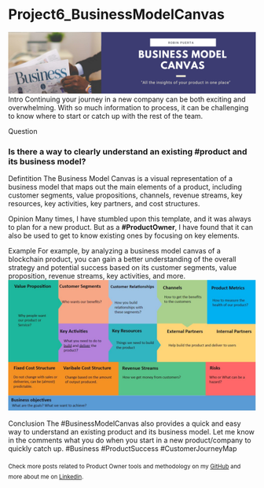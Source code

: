 # Project6_BusinessModelCanvas
<img src="https://github.com/robspuerta/Project6_BusinessModelCanvas/blob/main/BusinessModelCanvas_banner.png" alt="Robin Puerta product Owner + Business Analyst">
Intro
Continuing your journey in a new company can be both exciting and overwhelming. With so much information to process, it can be challenging to know where to start or catch up with the rest of the team.

Question
### Is there a way to clearly understand an existing #product and its business model?

Defintition
The Business Model Canvas is a visual representation of a business model that maps out the main elements of a product, including customer segments, value propositions, channels, revenue streams, key resources, key activities, key partners, and cost structures.

Opinion
Many times, I have stumbled upon this template, and it was always to plan for a new product. But as a **#ProductOwner**, I have found that it can also be used to get to know existing ones by focusing on key elements.

Example
For example, by analyzing a business model canvas of a blockchain product, you can gain a better understanding of the overall strategy and potential success based on its customer segments, value proposition, revenue streams, key activities, and more.
<img src="https://github.com/robspuerta/Project6_BusinessModelCanvas/blob/main/BusinessModelCanvasByRobinPuerta.JPG" alt="Robin Puerta product Owner + Business Analyst">

Conclusion
The #BusinessModelCanvas also provides a quick and easy way to understand an existing product and its business model. Let me know in the comments what you do when you start in a new product/company to quickly catch up. #Business #ProductSuccess #CustomerJourneyMap

<sub>Check more posts related to Product Owner tools and methodology on my [GitHub](https://github.com/robspuerta) and more about me on [Linkedin](https://www.linkedin.com/in/robin-puerta/).</sub>
